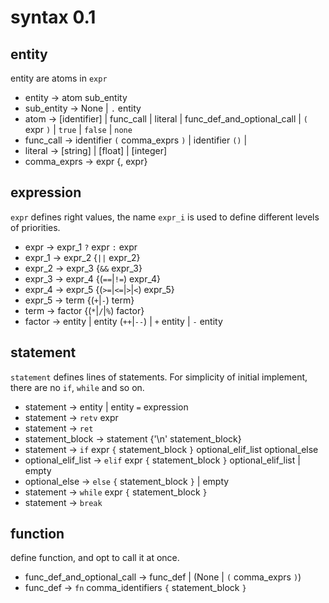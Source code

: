 # syntax 0.1

## entity

entity are atoms in `expr`

+ entity ->	atom sub_entity
+ sub_entity -> None | `.` entity
+ atom -> [identifier] | func_call | literal | func_def_and_optional_call | `(` expr `)` | `true` | `false` | `none`
+ func_call -> identifier `(` comma_exprs `)` | identifier `()` | 
+ literal -> [string] | [float] | [integer]
+ comma_exprs -> expr {, expr}

## expression

`expr` defines right values, the name `expr_i` is used to define 
different levels of priorities.

+ expr -> expr_1 `?` expr `:` expr
+ expr_1 -> expr_2 {`||` expr_2}
+ expr_2 -> expr_3 {`&&` expr_3}
+ expr_3 -> expr_4 {(`==`|`!=`) expr_4}
+ expr_4 -> expr_5 {(`>=`|`<=`|`>`|`<`) expr_5}
+ expr_5 -> term {(`+`|`-`) term}
+ term -> factor {(`*`|`/`|`%`) factor}
+ factor -> entity | entity (`++`|`--`) | `+` entity | `-` entity

## statement

`statement` defines lines of statements. For simplicity of initial implement, there are no `if`, `while` and so on.

+ statement -> entity | entity `=` expression
+ statement -> `retv` expr
+ statement -> `ret`
+ statement_block -> statement {'\n' statement_block}
+ statement -> `if` expr `{` statement_block `}` optional_elif_list optional_else
+ optional_elif_list -> `elif` expr `{` statement_block `}` optional_elif_list | empty
+ optional_else -> `else` `{` statement_block `}` | empty
+ statement -> `while` expr `{` statement_block `}`
+ statement -> `break`

## function

define function, and opt to call it at once.

+ func_def_and_optional_call -> func_def | (None | `(` comma_exprs `)`)
+ func_def -> `fn` comma_identifiers `{` statement_block `}`
